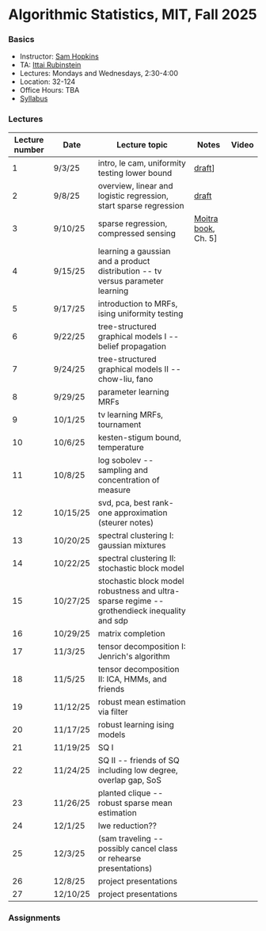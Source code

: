 # Algorithmic Statistics, MIT, Fall 2025

### Basics

- Instructor: [Sam Hopkins](https://www.samuelbhopkins.com)
- TA: [Ittai Rubinstein](https://ittairubinstein.bitbucket.io/)
- Lectures: Mondays and Wednesdays, 2:30-4:00
- Location: 32-124
- Office Hours: TBA
- [Syllabus](syllabus.pdf)

### Lectures


| Lecture number | Date     | Lecture topic                                                                                | Notes | Video |
| -------------- | -------- | -------------------------------------------------------------------------------------------- | ----- | ----- |
| 1              | 9/3/25   | intro, le cam, uniformity testing lower bound                                                | [draft](lecture-1-introduction.pdf)]       |       |
| 2              | 9/8/25   | overview, linear and logistic regression, start sparse regression                            | [draft](lecture-2-overview-and-linear-predictors.pdf)      |       |
| 3              | 9/10/25  | sparse regression, compressed sensing                                                        | [Moitra book](https://www.cambridge.org/core/books/algorithmic-aspects-of-machine-learning/165FD1899783C6D7162235AE405685DB), Ch. 5]      |       |
| 4              | 9/15/25  | learning a gaussian and a product distribution -- tv versus parameter learning               |       |       |
| 5              | 9/17/25  | introduction to MRFs, ising uniformity testing                                               |       |       |
| 6              | 9/22/25  | tree-structured graphical models I -- belief propagation                                     |       |       |
| 7              | 9/24/25  | tree-structured graphical models II -- chow-liu, fano                                        |       |       |
| 8              | 9/29/25  | parameter learning MRFs                                                                      |       |       |
| 9              | 10/1/25  | tv learning MRFs, tournament                                                                 |       |       |
| 10             | 10/6/25  | kesten-stigum bound, temperature                                                             |       |       |
| 11             | 10/8/25  | log sobolev -- sampling and concentration of measure                                         |       |       |
| 12             | 10/15/25 | svd, pca, best rank-one approximation (steurer notes)                                        |       |       |
| 13             | 10/20/25 | spectral clustering I: gaussian mixtures                                                     |       |       |
| 14             | 10/22/25 | spectral clustering II: stochastic block model                                               |       |       |
| 15             | 10/27/25 | stochastic block model robustness and ultra-sparse regime -- grothendieck inequality and sdp |       |       |
| 16             | 10/29/25 | matrix completion                                                                            |       |       |
| 17             | 11/3/25  | tensor decomposition I: Jenrich's algorithm                                                  |       |       |
| 18             | 11/5/25  | tensor decomposition II: ICA, HMMs, and friends                                              |       |       |
| 19             | 11/12/25 | robust mean estimation via filter                                                            |       |       |
| 20             | 11/17/25 | robust learning ising models                                                                 |       |       |
| 21             | 11/19/25 | SQ I                                                                                         |       |       |
| 22             | 11/24/25 | SQ II -- friends of SQ including low degree, overlap gap, SoS                                |       |       |
| 23             | 11/26/25 | planted clique -- robust sparse mean estimation                                              |       |       |
| 24             | 12/1/25  | lwe reduction??                                                                              |       |       |
| 25             | 12/3/25  | (sam traveling -- possibly cancel class or rehearse presentations)                           |       |       |
| 26             | 12/8/25  | project presentations                                                                        |       |       |
| 27             | 12/10/25 | project presentations                                                                        |       |       |


### Assignments
